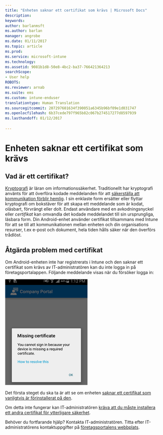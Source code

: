 ```yaml
---
title: "Enheten saknar ett certifikat som krävs | Microsoft Docs"
description: 
keywords: 
author: barlanmsft
ms.author: barlan
manager: angrobe
ms.date: 01/11/2017
ms.topic: article
ms.prod: 
ms.service: microsoft-intune
ms.technology: 
ms.assetid: 9081b1d8-50e8-4bc2-ba37-766421364213
searchScope:
- User help
ROBOTS: 
ms.reviewer: arnab
ms.suite: ems
ms.custom: intune-enduser
translationtype: Human Translation
ms.sourcegitcommit: 207297601634f390051a6345b96bf09e1d031747
ms.openlocfilehash: 6b37cede797f965b82c067b274517277d8597939
ms.lasthandoff: 01/12/2017

---
```



# <a name="your-device-is-missing-a-required-certificate"></a>Enheten saknar ett certifikat som krävs

## <a name="whats-a-certificate"></a>Vad är ett certifikat?

[Kryptografi](https://technet.microsoft.com/en-us/library/cc962030.aspx) är läran om informationssäkerhet. Traditionellt har kryptografi använts för att överföra kodade meddelanden för att [säkerställa att kommunikation förblir hemlig](https://technet.microsoft.com/en-us/library/cc962019.aspx). I sin enklaste form ersätter eller flyttar kryptografi om bokstäver för att skapa ett meddelande som är kodat, oläsbart, förvrängt eller dolt. Endast användare med en avkodningsnyckel eller _certifikat_ kan omvandla det kodade meddelandet till sin ursprungliga, läsbara form. Din Android-enhet använder certifikat tillsammans med Intune för att se till att kommunikationen mellan enheten och din organisations resurser, t.ex e-post och dokument, hela tiden hålls säker när den överförs trådlöst.

## <a name="fixing-certificate-issues"></a>Åtgärda problem med certifikat

Om Android-enheten inte har registrerats i Intune och den saknar ett certifikat som krävs av IT-administratören kan du inte logga in på företagsportalappen. Följande meddelande visas när du försöker logga in:

![screenshot-error-message-about-missing-certificate](./media/andr-cert_install-1-cert_missing.png)

Det första steget du ska ta är att se om enheten [saknar ett certifikat som vanligtvis är förinstallerat på den](your-device-is-missing-a-preinstalled-certificate-android.md).

Om detta inte fungerar kan IT-administratören [kräva att du måste installera ett andra certifikat för ytterligare säkerhet](your-device-is-missing-an-IT-required-certificate-android.md).

Behöver du fortfarande hjälp? Kontakta IT-administratören. Titta efter IT-administratörens kontaktuppgifter på [företagsportalens webbplats](http://portal.manage.microsoft.com).


